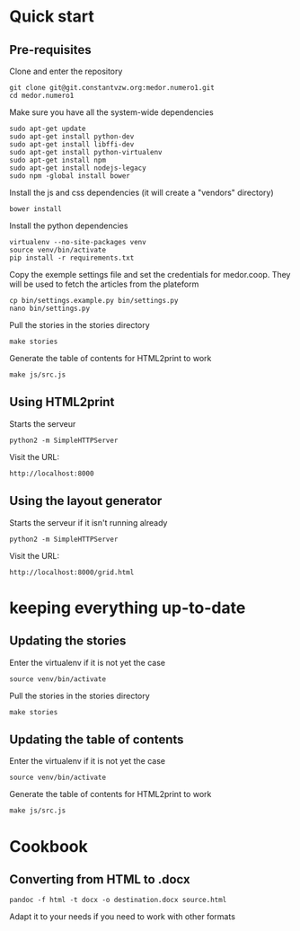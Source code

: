 Quick start
===========

Pre-requisites
--------------

Clone and enter the repository

    git clone git@git.constantvzw.org:medor.numero1.git
    cd medor.numero1

Make sure you have all the system-wide dependencies

    sudo apt-get update
    sudo apt-get install python-dev
    sudo apt-get install libffi-dev
    sudo apt-get install python-virtualenv
    sudo apt-get install npm
    sudo apt-get install nodejs-legacy
    sudo npm -global install bower


Install the js and css dependencies (it will create a "vendors" directory)

    bower install

Install the python dependencies

    virtualenv --no-site-packages venv
    source venv/bin/activate
    pip install -r requirements.txt

Copy the exemple settings file and set the credentials for medor.coop. They will
be used to fetch the articles from the plateform

    cp bin/settings.example.py bin/settings.py
    nano bin/settings.py

Pull the stories in the stories directory

    make stories

Generate the table of contents for HTML2print to work

    make js/src.js


Using HTML2print
----------------

Starts the serveur

    python2 -m SimpleHTTPServer

Visit the URL:

    http://localhost:8000

Using the layout generator
--------------------------

Starts the serveur if it isn't running already

    python2 -m SimpleHTTPServer

Visit the URL:

    http://localhost:8000/grid.html


keeping everything up-to-date
=============================

Updating the stories
--------------------

Enter the virtualenv if it is not yet the case

    source venv/bin/activate

Pull the stories in the stories directory

    make stories

Updating the table of contents
------------------------------

Enter the virtualenv if it is not yet the case

    source venv/bin/activate

Generate the table of contents for HTML2print to work

    make js/src.js


Cookbook
========

Converting from HTML to .docx
-----------------------------

    pandoc -f html -t docx -o destination.docx source.html

Adapt it to your needs if you need to work with other formats
